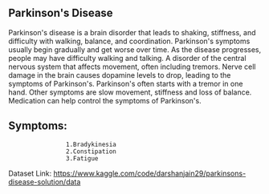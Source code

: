 ## Parkinson's Disease

Parkinson's disease is a brain disorder that leads to shaking, stiffness, and difficulty with walking, balance, and coordination. Parkinson's symptoms usually begin gradually and get worse over time. As the disease progresses, people may have difficulty walking and talking.
A disorder of the central nervous system that affects movement, often including tremors. Nerve cell damage in the brain causes dopamine levels to drop, leading to the symptoms of Parkinson's.
Parkinson's often starts with a tremor in one hand. Other symptoms are slow movement, stiffness and loss of balance. Medication can help control the symptoms of Parkinson's.

## Symptoms: 

                    1.Bradykinesia
                    2.Constipation
                    3.Fatigue

Dataset Link: https://www.kaggle.com/code/darshanjain29/parkinsons-disease-solution/data


